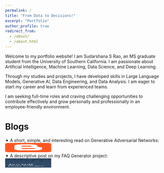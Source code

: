 ```yaml
---
permalink: /
title: "From Data to Decisions!"
excerpt: "Portfolio"
author_profile: true
redirect_from: 
  - /about/
  - /about.html
---
```


Welcome to my portfolio website! I am Sudarshana S Rao, an MS graduate student from the University of Southern California. I am passionate about Artificial Intelligence, Machine Learning, Data Science, and Deep Learning. 

Through my studies and projects, I have developed skills in Large Language Models, Generative AI, Data Engineering, and Data Analysis. I am eager to start my career and learn from experienced teams.

I am seeking full-time roles and craving challenging opportunities to contribute effectively and grow personally and professionally in an employee-friendly environment.

# Blogs   
<div class="flexcontainer">
    <div>
      <div style="display: flex; justify-content: space-between;">
        <span>✦ A short, simple, and interesting read on Generative Adversarial Networks:</span>
  </div>
  <div>
    <a href="https://sudarshanagan.blogspot.com/2021/07/everyone-i-am-currently-engineering.html" onclick="trackOutboundLink(this);">
      <img height="30px" src="/images/1200px-Blogger_icon_2017.svg.png" width="150px">
    </a>
  </div>
</div>

<div class="flexcontainer">
    <div>
      <div style="display: flex; justify-content: space-between;">
        <span>✦ A descriptive post on my FAQ Generator project:</span>
  </div>
  <div>
    <a href="https://medium.com/@sudarshanasrao/faq-generation-using-large-language-models-88746c9381a6" onclick="trackOutboundLink(this);">
      <img height="30px" src="/images/image.jpeg" width="150px">
    </a>
  </div>
</div>


